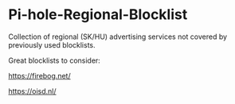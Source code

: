 # Pi-hole-Regional-Blocklist
Collection of regional (SK/HU) advertising services not covered by previously used blocklists.

Great blocklists to consider: 

https://firebog.net/

https://oisd.nl/
